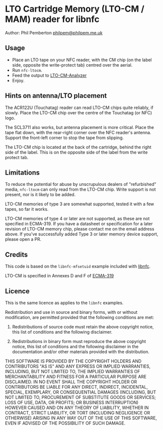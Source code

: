 # LTO Cartridge Memory (LTO-CM / MAM) reader for libnfc

Author: Phil Pemberton <philpem@philpem.me.uk>


## Usage

  - Place an LTO tape on your NFC reader, with the CM chip (on the label side, opposite the write-protect tab) centred over the aerial.
  - Run `nfc-ltocm`.
  - Feed the output to [LTO-CM-Analyzer](https://github.com/Kevin-Nakamoto/LTO-CM-Analyzer)
  - Enjoy.


## Hints on antenna/LTO placement

The ACR122U (Touchatag) reader can read LTO-CM chips quite reliably, if slowly. Place the LTO-CM chip over the centre of the Touchatag (or NFC) logo.

The SCL3711 also works, but antenna placement is more critical. Place the tape flat down, with the rear-right corner over the NFC reader's antenna. Support the front-left corner to stop the tape from slipping.

The LTO-CM chip is located at the back of the cartridge, behind the right side of the label. This is on the opposite side of the label from the write protect tab.


## Limitations

To reduce the potential for abuse by unscrupulous dealers of "refurbished" media, `nfc-ltocm` can only read from the LTO-CM chip. Write support is not present, nor is it likely to be added.

LTO-CM memories of type 3 are somewhat supported, tested it with a few tapes, so far it works.

LTO-CM memories of type 4 or later are not supported, as these are not specified in ECMA-319. If you have a datasheet or specification for a later revision of LTO-CM memory chip, please contact me on the email address above. If you've successfully added Type 3 or later memory device support, please open a PR.


## Credits

This code is based on the `libnfc-mfsetuid` example included with [libnfc](https://github.com/nfc-tools/libnfc/).

LTO-CM is specified in Annexes D and F of [ECMA-319](https://www.ecma-international.org/publications/files/ECMA-ST/ECMA-319.pdf)


## Licence

This is the same licence as applies to the `libnfc` examples.

Redistribution and use in source and binary forms, with or without
modification, are permitted provided that the following conditions are met:

 1) Redistributions of source code must retain the above copyright notice,
 this list of conditions and the following disclaimer.

 2) Redistributions in binary form must reproduce the above copyright
 notice, this list of conditions and the following disclaimer in the
 documentation and/or other materials provided with the distribution.

THIS SOFTWARE IS PROVIDED BY THE COPYRIGHT HOLDERS AND CONTRIBUTORS "AS IS"
AND ANY EXPRESS OR IMPLIED WARRANTIES, INCLUDING, BUT NOT LIMITED TO, THE
IMPLIED WARRANTIES OF MERCHANTABILITY AND FITNESS FOR A PARTICULAR PURPOSE
ARE DISCLAIMED. IN NO EVENT SHALL THE COPYRIGHT HOLDER OR CONTRIBUTORS BE
LIABLE FOR ANY DIRECT, INDIRECT, INCIDENTAL, SPECIAL, EXEMPLARY, OR
CONSEQUENTIAL DAMAGES (INCLUDING, BUT NOT LIMITED TO, PROCUREMENT OF
SUBSTITUTE GOODS OR SERVICES; LOSS OF USE, DATA, OR PROFITS; OR BUSINESS
INTERRUPTION) HOWEVER CAUSED AND ON ANY THEORY OF LIABILITY, WHETHER IN
CONTRACT, STRICT LIABILITY, OR TORT (INCLUDING NEGLIGENCE OR OTHERWISE)
ARISING IN ANY WAY OUT OF THE USE OF THIS SOFTWARE, EVEN IF ADVISED OF THE
POSSIBILITY OF SUCH DAMAGE.

